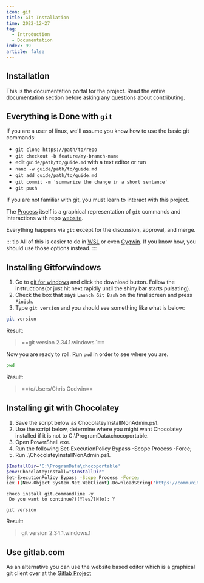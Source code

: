 ```yaml
---
icon: git
title: Git Installation
time: 2022-12-27
tag:
  - Introduction
  - Documentation
index: 99
article: false
---
```


## Installation

This is the documentation portal for the project. Read the entire documentation section before asking any questions about contributing.

## Everything is Done with `git`

If you are a user of linux, we'll assume you know how to use the basic git commands:

* `git clone https://path/to/repo`
* `git checkout -b feature/my-branch-name`
* edit `guide/path/to/guide.md` with a text editor or run
* `nano -w guide/path/to/guide.md`
* `git add guide/path/to/guide.md`
* `git commit -m 'summarize the change in a short sentance'`
* `git push`

If you are not familiar with git, you must learn to interact with this project.

The [Process](/article/myidea/#the-process) itself is a graphical representation of `git` commands and interactions with repo [website](/).

Everything happens via `git` except for the discussion, approval, and merge.

::: tip
All of this is easier to do in [WSL](https://docs.microsoft.com/en-us/windows/wsl/install) or even [Cygwin](https://www.cygwin.com/). If you know how, you should use those options instead.
:::

## Installing Gitforwindows

1. Go to [git for windows](https://gitforwindows.org/) and click the download button. Follow the instructions(or just hit next rapidly until the shiny bar starts pulsating).
1. Check the box that says `Launch Git Bash` on the final screen and press `Finish`.
1. Type `git version` and you should see something like what is below:

```bash
git version
```

Result:

> ==git version 2.34.1.windows.1==

Now you are ready to roll. Run `pwd` in order to see where you are.

```bash
pwd
```

Result:

> ==/c/Users/Chris Godwin==

## Installing git with Chocolatey

1. Save the script below as ChocolateyInstallNonAdmin.ps1.
1. Use the script below, determine where you might want Chocolatey installed if it is not to C:\ProgramData\chocoportable.
1. Open PowerShell.exe.
1. Run the following Set-ExecutionPolicy Bypass -Scope Process -Force;
1. Run .\ChocolateyInstallNonAdmin.ps1.

```bash
$InstallDir='C:\ProgramData\chocoportable'
$env:ChocolateyInstall="$InstallDir"
Set-ExecutionPolicy Bypass -Scope Process -Force;
iex ((New-Object System.Net.WebClient).DownloadString('https://community.chocolatey.org/install.ps1'))
```

```
choco install git.commandline -y
 Do you want to continue?([Y]es/[N]o): Y

git version
```

Result:

> git version 2.34.1.windows.1

## Use gitlab.com

As an alternative you can use the website based editor which is a graphical git client over at the [Gitlab Project](https://gitlab.com/path/to/project)